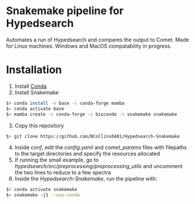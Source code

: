 # Snakemake pipeline for Hypedsearch

Automates a run of Hypedsearch and compares the output to Comet.
Made for Linux machines. Windows and MacOS compatability in progress.

# Installation
1. Install [Conda](https://conda.io/projects/conda/en/latest/user-guide/install/index.html)
2. Install Snakemake
```bash
$> conda install -n base -c conda-forge mamba
$> conda activate base
$> mamba create -c conda-forge -c bioconda -n snakemake snakemake
```
3. Copy this repository
```bash
$> git clone https://github.com/NCollins0481/Hypedsearch-Snakemake
```
4. Inside *conf*, edit the *config.yaml* and *comet_params* files with filepaths to the target directories and specify the resources allocated
5. If running the small example, go to *hypedsearch/src/preprocessing/preprocessing_utils* and uncomment the two lines to reduce to a few spectra
6. Inside the *Hypedsearch-Snakemake*, run the pipeline with:
```bash
$> conda activate snakemake
$> snakemake -j1 --use-conda
```
